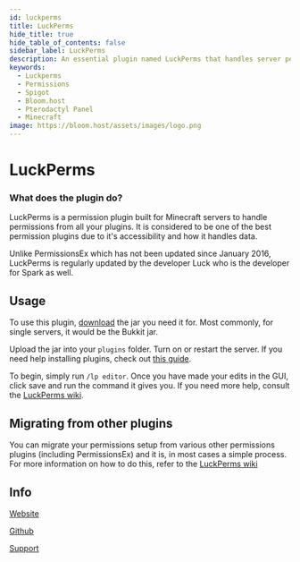 ```yaml
---
id: luckperms
title: LuckPerms
hide_title: true
hide_table_of_contents: false
sidebar_label: LuckPerms
description: An essential plugin named LuckPerms that handles server permissions.
keywords:
  - Luckperms
  - Permissions
  - Spigot
  - Bloom.host
  - Pterodactyl Panel
  - Minecraft
image: https://bloom.host/assets/images/logo.png
---
```

# LuckPerms

### What does the plugin do?

LuckPerms is a permission plugin built for Minecraft servers to handle permissions from all your plugins. It is considered to be one of the best permission plugins due to it's accessibility and how it handles data.  

Unlike PermissionsEx which has not been updated since January 2016, LuckPerms is regularly updated by the developer Luck who is the developer for Spark as well.

## Usage

To use this plugin, [download](https://luckperms.net/download) the jar you need it for. Most commonly, for single servers, it would be the Bukkit jar.  

Upload the jar into your `plugins` folder. Turn on or restart the server. If you need help installing plugins, check out [this guide](https://docs.bloom.host/bukkit-plugins).  

To begin, simply run `/lp editor`. Once you have made your edits in the GUI, click save and run the command it gives you. If you need more help, consult the [LuckPerms wiki](https://luckperms.net/wiki/Home).  

## Migrating from other plugins

You can migrate your permissions setup from various other permissions plugins (including PermissionsEx) and it is, in most cases a simple process. For more information on how to do this, refer to the [LuckPerms wiki](https://luckperms.net/wiki/Migration)

## Info

[Website](https://luckperms.net/)  

[Github](https://github.com/lucko/LuckPerms)  

[Support](https://discord.com/invite/luckperms)

